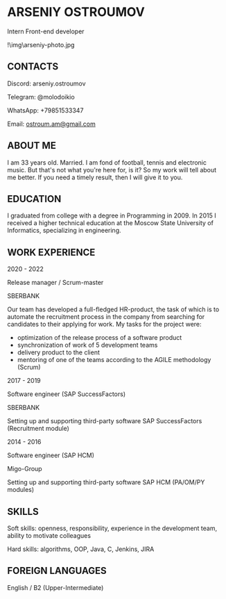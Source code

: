 # ARSENIY OSTROUMOV


Intern Front-end developer


!\img\arseniy-photo.jpg


## CONTACTS


Discord: arseniy.ostroumov


Telegram: @molodoikio


WhatsApp: +79851533347


Email: ostroum.am@gmail.com


## ABOUT ME


I am 33 years old. Married. I am fond of football, tennis and electronic music. But that's not what you're here for, is it? So my work will tell about me better. If you need a timely result, then I will give it to you.


## EDUCATION


I graduated from college with a degree in Programming in 2009. In 2015 I received a higher technical education at the Moscow State University of Informatics, specializing in engineering.



## WORK EXPERIENCE


2020 - 2022


Release manager / Scrum-master


SBERBANK


Our team has developed a full-fledged HR-product, the task of which is to automate the recruitment process in the company from searching for candidates to their applying for work. My tasks for the project were:
* optimization of the release process of a software product
* synchronization of work of 5 development teams
* delivery product to the client
* mentoring of one of the teams according to the AGILE methodology (Scrum)


2017 - 2019


Software engineer (SAP SuccessFactors)


SBERBANK


Setting up and supporting third-party software SAP SuccessFactors (Recruitment module)




2014 - 2016


Software engineer (SAP HCM)


Migo-Group


Setting up and supporting third-party software SAP HCM (PA/OM/PY modules)


## SKILLS


Soft skills: openness, responsibility, experience in the development team, ability to motivate colleagues


Hard skills: algorithms, OOP, Java, C, Jenkins, JIRA


## FOREIGN LANGUAGES


English / B2 (Upper-Intermediate)







